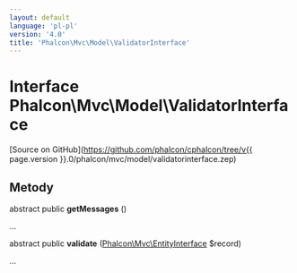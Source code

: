 ```yaml
---
layout: default
language: 'pl-pl'
version: '4.0'
title: 'Phalcon\Mvc\Model\ValidatorInterface'
---
```

# Interface **Phalcon\Mvc\Model\ValidatorInterface**

[Source on GitHub](https://github.com/phalcon/cphalcon/tree/v{{ page.version }}.0/phalcon/mvc/model/validatorinterface.zep)

## Metody

abstract public **getMessages** ()

...

abstract public **validate** ([Phalcon\Mvc\EntityInterface](Phalcon_Mvc_EntityInterface) $record)

...
